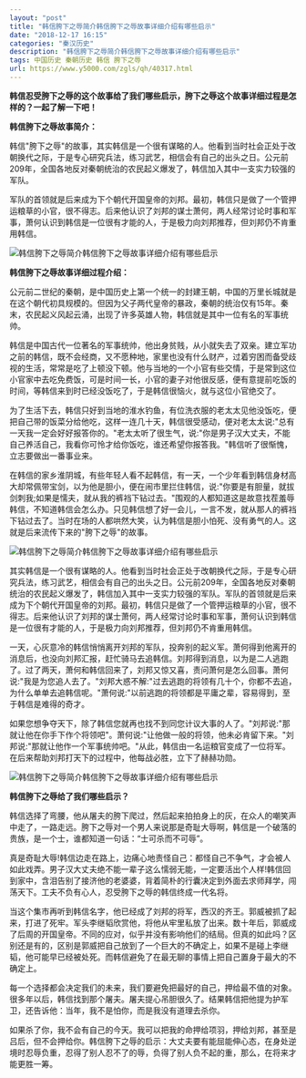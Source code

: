 ```yaml
---
layout: "post"
title: "韩信胯下之辱简介韩信胯下之辱故事详细介绍有哪些启示"
date: "2018-12-17 16:15"
categories: "秦汉历史"
description: "韩信胯下之辱简介韩信胯下之辱故事详细介绍有哪些启示"
tags: 中国历史 秦朝历史 韩信 胯下之辱
url: https://www.y5000.com/zgls/qh/40317.html
---
```






**韩信忍受胯下之辱的这个故事给了我们哪些启示，胯下之辱这个故事详细过程是怎样的？一起了解一下吧！**  

 **韩信胯下之辱故事简介：**

韩信"胯下之辱"的故事，其实韩信是一个很有谋略的人。他看到当时社会正处于改朝换代之际，于是专心研究兵法，练习武艺，相信会有自己的出头之日。公元前209年，全国各地反对秦朝统治的农民起义爆发了，韩信加入其中一支实力较强的军队。

军队的首领就是后来成为下个朝代开国皇帝的刘邦。最初，韩信只是做了一个管押运粮草的小官，很不得志。后来他认识了刘邦的谋士萧何，两人经常讨论时事和军事，萧何认识到韩信是一位很有才能的人，于是极力向刘邦推荐，但刘邦仍不肯重用韩信。

![韩信胯下之辱简介韩信胯下之辱故事详细介绍有哪些启示](https://img.y5000.com/uploads/allimg/190118/59ee73cffa8cd44c0b84d46f4f556d8d.jpg)

 **韩信胯下之辱故事详细过程介绍：**

公元前二世纪的秦朝，是中国历史上第一个统一的封建王朝，中国的万里长城就是在这个朝代初具规模的。但因为父子两代皇帝的暴政，秦朝的统治仅有15年。秦末，农民起义风起云涌，出现了许多英雄人物，韩信就是其中一位有名的军事统帅。

韩信是中国古代一位著名的军事统帅，他出身贫贱，从小就失去了双亲。建立军功之前的韩信，既不会经商，又不愿种地，家里也没有什么财产，过着穷困而备受歧视的生活，常常是吃了上顿没下顿。他与当地的一个小官有些交情，于是常到这位小官家中去吃免费饭，可是时间一长，小官的妻子对他很反感，便有意提前吃饭的时间，等韩信来到时已经没饭吃了，于是韩信很恼火，就与这位小官绝交了。

为了生活下去，韩信只好到当地的淮水钓鱼，有位洗衣服的老太太见他没饭吃，便把自己带的饭菜分给他吃，这样一连几十天，韩信很受感动，便对老太太说:"总有一天我一定会好好报答你的。"老太太听了很生气，说:"你是男子汉大丈夫，不能自己养活自己，我看你可怜才给你饭吃，谁还希望你报答我。"韩信听了很惭愧，立志要做出一番事业来。

在韩信的家乡淮阴城，有些年轻人看不起韩信，有一天，一个少年看到韩信身材高大却常佩带宝剑，以为他是胆小，便在闹市里拦住韩信，说:"你要是有胆量，就拔剑刺我;如果是懦夫，就从我的裤裆下钻过去。"围观的人都知道这是故意找茬羞辱韩信，不知道韩信会怎么办。只见韩信想了好一会儿，一言不发，就从那人的裤裆下钻过去了。当时在场的人都哄然大笑，认为韩信是胆小怕死、没有勇气的人。这就是后来流传下来的"胯下之辱"的故事。

![韩信胯下之辱简介韩信胯下之辱故事详细介绍有哪些启示](https://img.y5000.com/uploads/allimg/190118/1d9b824e2efb03d60cbe0d5a57ba7047.jpg)

其实韩信是一个很有谋略的人。他看到当时社会正处于改朝换代之际，于是专心研究兵法，练习武艺，相信会有自己的出头之日。公元前209年，全国各地反对秦朝统治的农民起义爆发了，韩信加入其中一支实力较强的军队。军队的首领就是后来成为下个朝代开国皇帝的刘邦。最初，韩信只是做了一个管押运粮草的小官，很不得志。后来他认识了刘邦的谋士萧何，两人经常讨论时事和军事，萧何认识到韩信是一位很有才能的人，于是极力向刘邦推荐，但刘邦仍不肯重用韩信。

一天，心灰意冷的韩信悄悄离开刘邦的军队，投奔别的起义军。萧何得到他离开的消息后，也没向刘邦汇报，赶忙骑马去追韩信。刘邦得到消息，以为是二人逃跑了。过了两天，萧何和韩信回来了，刘邦又惊又喜，责问萧何是怎么回事。萧何说:"我是为您追人去了。"刘邦大惑不解:"过去逃跑的将领有几十个，你都不去追，为什么单单去追韩信呢。"萧何说:"以前逃跑的将领都是平庸之辈，容易得到，至于韩信是难得的奇才。

如果您想争夺天下，除了韩信您就再也找不到同您计议大事的人了。"刘邦说:"那就让他在你手下作个将领吧"。萧何说:"让他做一般的将领，他未必肯留下来。"刘邦说:"那就让他作一个军事统帅吧。"从此，韩信由一名运粮官变成了一位将军。在后来帮助刘邦打天下的过程中，他每战必胜，立下了赫赫功勋。

![韩信胯下之辱简介韩信胯下之辱故事详细介绍有哪些启示](https://img.y5000.com/uploads/allimg/190118/8ef4f654f56d0ad1d7504ff60be5809a.jpg)

 **韩信胯下之辱给了我们哪些启示？**

韩信选择了弯腰，他从屠夫的胯下爬过，然后起来拍拍身上的灰，在众人的嘲笑声中走了，一路走远。胯下之辱对一个男人来说那是奇耻大辱啊，韩信是一个破落的贵族，是一个士，谁都知道一句话：“士可杀而不可辱”。

真是奇耻大辱!韩信边走在路上，边痛心地责怪自己：都怪自己不争气，才会被人如此戏弄。男子汉大丈夫绝不能一辈子这么懦弱无能，一定要活出个人样!韩信回到家中，含泪告别了接济他的老婆婆，背着简朴的行囊决定到外面去求师拜学，闯荡天下。工夫不负有心人，忍受胯下之辱的韩信终成一代名将。

当这个集市再听到韩信名字，他已经成了刘邦的将军，西汉的齐王。郭威被抓了起来，打进了死牢。军头李继韬欣赏他，将他从牢里私放了出来。数十年后，郭威成了后周的开国皇帝。不同的应对，似乎并没有影响他们的结局。但真的如此吗？区别还是有的，区别是郭威把自己放到了一个巨大的不确定上，如果不是碰上李继韬，他可能早已经被处死。而韩信避免了在最无聊的事情上把自己置身于最大的不确定上。  

每一个选择都会决定我们的未来，我们要避免把最好的自己，押给最不值的对象。很多年以后，韩信找到那个屠夫。屠夫提心吊胆很久了。结果韩信把他提为护军卫，还告诉他：当年，我不是怕你，而是我没有道理去杀你。

如果杀了你，我不会有自己的今天。我可以把我的命押给项羽，押给刘邦，甚至是吕后，但不会押给你。韩信胯下之辱的启示：大丈夫要有能屈能伸心态，在身处逆境时忍辱负重，忍得了别人忍不了的辱，负得了别人负不起的重，那么，在将来才能更胜一筹。
